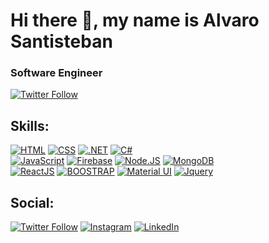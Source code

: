 # Hi there 👋, my name is Alvaro Santisteban
### Software Engineer

[![Twitter Follow](https://img.shields.io/twitter/follow/Alvaro00110001?style=social)](https://twitter.com/Alvaro00110001)

## Skills:
[![HTML](https://img.shields.io/badge/HTML-239120?style=for-the-badge&logo=html5&logoColor=white)]()
[![CSS](https://img.shields.io/badge/CSS-239120?&style=for-the-badge&logo=css3&logoColor=white)]()
[![.NET](https://img.shields.io/badge/.NET-5C2D91?style=for-the-badge&logo=.net&logoColor=white)]()
[![C#](https://img.shields.io/badge/C%23-239120?style=for-the-badge&logo=c-sharp&logoColor=white)]()
</br>
[![JavaScript](https://img.shields.io/badge/JavaScript-F7DF1E?style=for-the-badge&logo=javascript&logoColor=black)]()
[![Firebase](https://img.shields.io/badge/Firebase-FFCA28?style=for-the-badge&logo=firebase&logoColor=white&labelColor=101010)]()
[![Node.JS](https://img.shields.io/badge/Node.JS-339933?style=for-the-badge&logo=node.js&logoColor=white&labelColor=101010)]()
[![MongoDB](	https://img.shields.io/badge/MongoDB-4EA94B?style=for-the-badge&logo=mongodb&logoColor=white)]()
</br>
[![ReactJS](https://img.shields.io/badge/React-20232A?style=for-the-badge&logo=react&logoColor=61DAFB)]()
[![BOOSTRAP](https://img.shields.io/badge/Bootstrap-563D7C?style=for-the-badge&logo=bootstrap&logoColor=white)]()
[![Material UI](https://img.shields.io/badge/Material--UI-0081CB?style=for-the-badge&logo=material-ui&logoColor=white)]()
[![Jquery](https://img.shields.io/badge/jQuery-0769AD?style=for-the-badge&logo=jquery&logoColor=white)]()

## Social:
[![Twitter Follow](https://img.shields.io/twitter/follow/Alvaro00110001?style=social)](https://twitter.com/Alvaro00110001)
[![Instagram](https://img.shields.io/badge/Instagram-@alvarod12-E4405F?style=for-the-badge&logo=instagram&logoColor=white&labelColor=101010)](https://instagram.com/alvarod12)
[![LinkedIn](https://img.shields.io/badge/LinkedIn-Alvaro_Santisteban-0077B5?style=for-the-badge&logo=linkedin&logoColor=white&labelColor=101010)](https://www.linkedin.com/in/alvaro-santisteban-605488184)
<!--
**Alvarosanti/alvarosanti** is a ✨ _special_ ✨ repository because its `README.md` (this file) appears on your GitHub profile.

Here are some ideas to get you started:

- 🔭 I’m currently working on ...
- 🌱 I’m currently learning ...
- 👯 I’m looking to collaborate on ...
- 🤔 I’m looking for help with ...
- 💬 Ask me about ...
- 📫 How to reach me: ...
- 😄 Pronouns: ...
- ⚡ Fun fact: ...
-->
